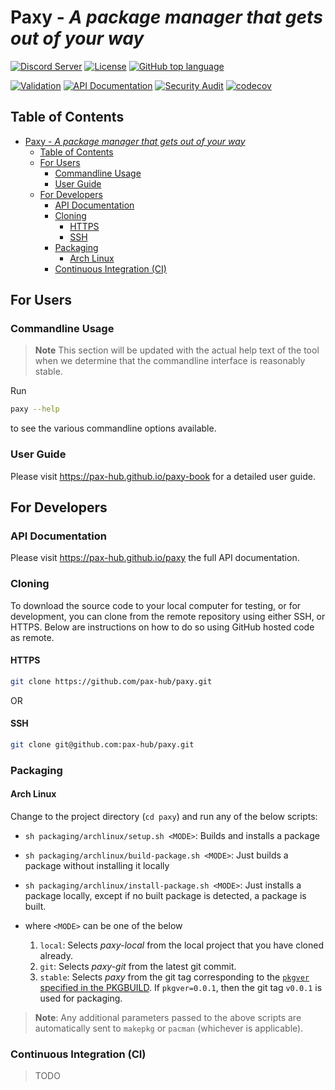 # Paxy - *A package manager that gets out of your way*

[![Discord Server](https://dcbadge.vercel.app/api/server/vFG57wDxsd?style=flat)](https://discord.gg/vFG57wDxsd)
[![License](https://img.shields.io/github/license/pax-hub/paxy)](LICENSE)
[![GitHub top language](https://img.shields.io/github/languages/top/pax-hub/paxy)](https://www.rust-lang.org/)
<!-- [![Release](https://github.com/pax-hub/paxy/actions/workflows/release.yml/badge.svg)](https://github.com/pax-hub/paxy/actions/workflows/release.yml)
[![Pre-Release (Git)](https://github.com/pax-hub/paxy/actions/workflows/pre_release.yml/badge.svg)](https://github.com/pax-hub/paxy/actions/workflows/pre_release.yml) -->
[![Validation](https://github.com/pax-hub/paxy/actions/workflows/code_validation.yml/badge.svg)](https://github.com/pax-hub/paxy/actions/workflows/code_validation.yml)
[![API Documentation](https://github.com/pax-hub/paxy/actions/workflows/api_documentation.yml/badge.svg)](https://github.com/pax-hub/paxy/actions/workflows/api_documentation.yml)
[![Security Audit](https://github.com/pax-hub/paxy/actions/workflows/security_audit.yml/badge.svg)](https://github.com/pax-hub/paxy/actions/workflows/security_audit.yml)
[![codecov](https://codecov.io/gh/Pax-Hub/paxy/graph/badge.svg?token=RGDGEIBHBZ)](https://codecov.io/gh/Pax-Hub/paxy)

## Table of Contents

- [Paxy - *A package manager that gets out of your way*](#paxy---a-package-manager-that-gets-out-of-your-way)
  - [Table of Contents](#table-of-contents)
  - [For Users](#for-users)
    - [Commandline Usage](#commandline-usage)
    - [User Guide](#user-guide)
  - [For Developers](#for-developers)
    - [API Documentation](#api-documentation)
    - [Cloning](#cloning)
      - [HTTPS](#https)
      - [SSH](#ssh)
    - [Packaging](#packaging)
      - [Arch Linux](#arch-linux)
    - [Continuous Integration (CI)](#continuous-integration-ci)

## For Users

### Commandline Usage
> **Note** This section will be updated with the actual help text of the tool when we determine that the commandline interface is reasonably stable.

Run 
```sh
paxy --help
```
to see the various commandline options available.

### User Guide
Please visit https://pax-hub.github.io/paxy-book for a detailed user guide.

## For Developers

### API Documentation
Please visit https://pax-hub.github.io/paxy the full API documentation.

### Cloning

To download the source code to your local computer for testing, or for development, you can clone from the remote repository using either SSH, or HTTPS. Below are instructions on how to do so using GitHub hosted code as remote.

#### HTTPS

```sh
git clone https://github.com/pax-hub/paxy.git 
```

OR

#### SSH

```sh
git clone git@github.com:pax-hub/paxy.git
```

### Packaging

#### Arch Linux

Change to the project directory (`cd paxy`) and run any of the below scripts:
- `sh packaging/archlinux/setup.sh <MODE>`: Builds and installs a package
- `sh packaging/archlinux/build-package.sh <MODE>`: Just builds a package without installing it locally
- `sh packaging/archlinux/install-package.sh <MODE>`: Just installs a package locally, except if no built package is detected, a package is built.

- where `<MODE>` can be one of the below
     1. `local`: Selects *paxy-local* from the local project that you have cloned already.
     2. `git`: Selects *paxy-git* from the latest git commit.
     3. `stable`: Selects *paxy* from the git tag corresponding to the [`pkgver` specified in the PKGBUILD](packaging/archlinux/paxy/PKGBUILD#L5). If `pkgver=0.0.1`, then the git tag `v0.0.1` is used for packaging. 
     
> **Note**: Any additional parameters passed to the above scripts are automatically sent to `makepkg` or `pacman` (whichever is applicable).

### Continuous Integration (CI)
> TODO
